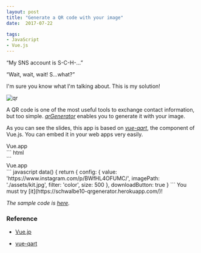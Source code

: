 ```yaml
---
layout: post
title: "Generate a QR code with your image"
date:  2017-07-22

tags:
- JavaScript
- Vue.js
---
```


“My SNS account is S-C-H-…”

“Wait, wait, wait! S...what?”

I'm sure you know what I'm talking about. This is my solution!

![qr]({{site.github.url}}/images/posts/qr.png)

A QR code is one of the most useful tools to exchange contact information, but too simple. [*qrGenerator*](https://schwalbe10-qrgenerator.herokuapp.com/) enables you to generate it with your image.

<div class="slide">
  <script async class="speakerdeck-embed" data-id="20ba95942dee44459a98ef3249386005" data-ratio="1.41241379310345" src="//speakerdeck.com/assets/embed.js"></script>
</div>

As you can see the slides, this app is based on [*vue-qart*](https://github.com/superman66/vue-qart), the component of Vue.js. You can embed it in your web apps very easily.

<div class="filename"><span class="t">Vue.app</span></div>
``` html
  <div id="qart">
    <vue-q-art :config="config" :downloadButton="downloadButton"></vue-q-art>
  </div>
```

<div class="filename"><span class="t">Vue.app</span></div>
``` javascript
  data() {
    return {
      config: {
        value: 'https://www.instagram.com/p/BWfHL4OFUMC/',
        imagePath: './assets/kit.jpg',
        filter: 'color',
        size: 500
      },
      downloadButton: true
    }
```
You must try [it](https://schwalbe10-qrgenerator.herokuapp.com/)!

*The sample code is [here](https://github.com/schwalbe10/qrGenerator).*

### Reference

<div class="list">
  <ul>
    <li><a href="https://vuejs.org/">Vue.jp</a></li>
  </ul>
  <ul>
    <li><a href="https://github.com/superman66/vue-qart">vue-qart</a></li>
  </ul>
</div>
